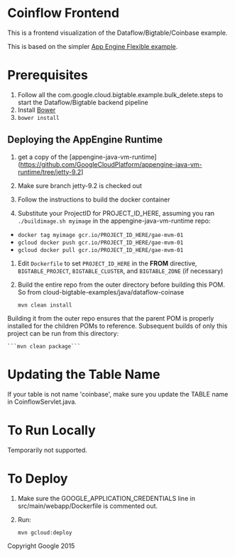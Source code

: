 # Coinflow Frontend

This is a frontend visualization of the Dataflow/Bigtable/Coinbase example.

This is based on the simpler [App Engine Flexible example](https://github.com/GoogleCloudPlatform/cloud-bigtable-examples/tree/master/java/managed-vm-gae).

# Prerequisites

1. Follow all the com.google.cloud.bigtable.example.bulk_delete.steps to start the Dataflow/Bigtable backend pipeline
1. Install [Bower](http://bower.io/)
1. `bower install`

## Deploying the AppEngine Runtime
1. get a copy of the [appengine-java-vm-runtime](https://github.com/GoogleCloudPlatform/appengine-java-vm-runtime/tree/jetty-9.2]

1. Make sure branch jetty-9.2 is checked out

1. Follow the instructions to build the docker container

1. Substitute your ProjectID for PROJECT_ID_HERE, assuming you ran `./buildimage.sh myimage` in
the appengine-java-vm-runtime repo:

  * `docker tag myimage gcr.io/PROJECT_ID_HERE/gae-mvm-01`
  * `gcloud docker push gcr.io/PROJECT_ID_HERE/gae-mvm-01`
  * `gcloud docker pull gcr.io/PROJECT_ID_HERE/gae-mvm-01`
<!-- The gcloud docker pull may not be required, but it made life easier -->

1. Edit `Dockerfile` to set `PROJECT_ID_HERE` in the **FROM** directive, `BIGTABLE_PROJECT`, `BIGTABLE_CLUSTER`, and `BIGTABLE_ZONE` (if necessary)

1. Build the entire repo from the outer directory before building this POM. So from cloud-bigtable-examples/java/dataflow-coinase

   ```mvn clean install```

Building it from the outer repo ensures that the parent POM is properly installed for the children POMs to reference.
Subsequent builds of only this project can be run from this directory:

    ```mvn clean package```

# Updating the Table Name

If your table is not name 'coinbase', make sure you update the TABLE name in CoinflowServlet.java.

# To Run Locally

Temporarily not supported.

# To Deploy

1. Make sure the GOOGLE_APPLICATION_CREDENTIALS line in src/main/webapp/Dockerfile is commented out.
1. Run:

    `mvn gcloud:deploy`

Copyright Google 2015
